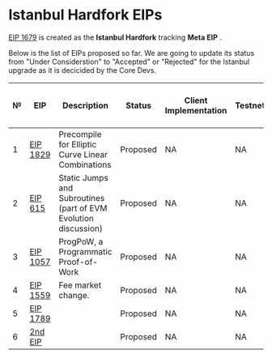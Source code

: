  # Istanbul Hardfork EIPs
 
[EIP 1679](https://eips.ethereum.org/EIPS/eip-1679) is created as the **Istanbul Hardfork** tracking **Meta EIP** .

Below is the list of EIPs proposed so far. We are going to update its status from "Under Considerstion" to "Accepted" or "Rejected" for the Istanbul upgrade as it is decicided by the Core Devs.
 

 №  | EIP  |	Description	| Status |	Client Implementation |	Testnet |	Include in Istanbul HF |        
|---| -----|--------------|------- | -----------------------| --------|----------------------- |
| 1 |[EIP 1829](https://eips.ethereum.org/EIPS/eip-1829)| Precompile for Elliptic Curve Linear Combinations| Proposed | NA|NA|NA|
| 2 |[EIP 615](https://eips.ethereum.org/EIPS/eip-615) | Static Jumps and Subroutines (part of EVM Evolution discussion)| Proposed | NA|NA|NA|
| 3 |[EIP 1057](https://eips.ethereum.org/EIPS/eip-1057) | ProgPoW, a Programmatic Proof-of-Work| Proposed | NA|NA|NA|
| 4 |[EIP 1559](https://github.com/ethereum/EIPs/issues/1559) | Fee market change.  |Proposed | NA|NA|NA|
| 5 |[EIP 1789](https://github.com/ethereum-funding/blockrewardsfunding/issues/23)| | Proposed | NA|NA|NA|
| 6 | [2nd EIP](https://github.com/ethereum-funding/blockrewardsfunding/issues/26)| | Proposed | NA|NA|NA|
